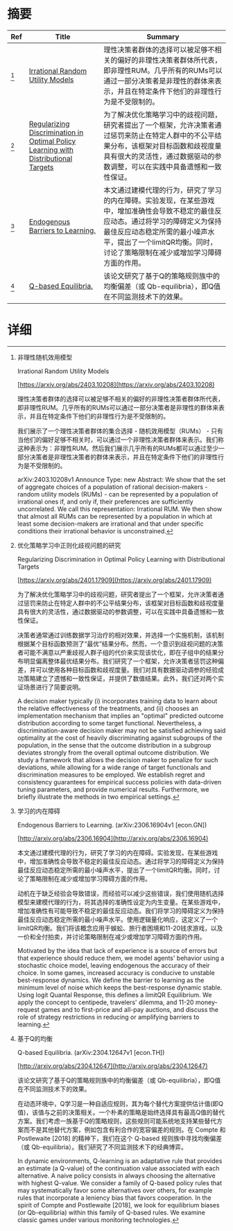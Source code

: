 # 摘要

| Ref | Title | Summary |
| --- | --- | --- |
| [^1] | [Irrational Random Utility Models](https://arxiv.org/abs/2403.10208) | 理性决策者群体的选择可以被足够不相关的偏好的非理性决策者群体所代表，即非理性RUM。几乎所有的RUMs可以通过一部分决策者是非理性的群体来表示，并且在特定条件下他们的非理性行为是不受限制的。 |
| [^2] | [Regularizing Discrimination in Optimal Policy Learning with Distributional Targets](https://arxiv.org/abs/2401.17909) | 为了解决优化策略学习中的歧视问题，研究者提出了一个框架，允许决策者通过惩罚来防止在特定人群中的不公平结果分布，该框架对目标函数和歧视度量具有很大的灵活性，通过数据驱动的参数调整，可以在实践中具备遗憾和一致性保证。 |
| [^3] | [Endogenous Barriers to Learning.](http://arxiv.org/abs/2306.16904) | 本文通过建模代理的行为，研究了学习的内在障碍。实验发现，在某些游戏中，增加准确性会导致不稳定的最佳反应动态。通过将学习的障碍定义为保持最佳反应动态稳定所需的最小噪声水平，提出了一个limitQR均衡。同时，讨论了策略限制在减少或增加学习障碍方面的作用。 |
| [^4] | [Q-based Equilibria.](http://arxiv.org/abs/2304.12647) | 该论文研究了基于Q的策略规则族中的均衡偏差（或 Qb-equilibria），即Q值在不同监测技术下的效果。 |

# 详细

[^1]: 非理性随机效用模型

    Irrational Random Utility Models

    [https://arxiv.org/abs/2403.10208](https://arxiv.org/abs/2403.10208)

    理性决策者群体的选择可以被足够不相关的偏好的非理性决策者群体所代表，即非理性RUM。几乎所有的RUMs可以通过一部分决策者是非理性的群体来表示，并且在特定条件下他们的非理性行为是不受限制的。

    

    我们展示了一个理性决策者群体的集合选择 - 随机效用模型（RUMs） - 只有当他们的偏好足够不相关时，可以通过一个非理性决策者群体来表示。我们称这种表示为：非理性RUM。然后我们展示几乎所有的RUMs都可以通过至少一部分决策者是非理性决策者的群体来表示，并且在特定条件下他们的非理性行为是不受限制的。

    arXiv:2403.10208v1 Announce Type: new  Abstract: We show that the set of aggregate choices of a population of rational decision-makers - random utility models (RUMs) - can be represented by a population of irrational ones if, and only if, their preferences are sufficiently uncorrelated. We call this representation: Irrational RUM. We then show that almost all RUMs can be represented by a population in which at least some decision-makers are irrational and that under specific conditions their irrational behavior is unconstrained.
    
[^2]: 优化策略学习中正则化歧视问题的研究

    Regularizing Discrimination in Optimal Policy Learning with Distributional Targets

    [https://arxiv.org/abs/2401.17909](https://arxiv.org/abs/2401.17909)

    为了解决优化策略学习中的歧视问题，研究者提出了一个框架，允许决策者通过惩罚来防止在特定人群中的不公平结果分布，该框架对目标函数和歧视度量具有很大的灵活性，通过数据驱动的参数调整，可以在实践中具备遗憾和一致性保证。

    

    决策者通常通过训练数据学习治疗的相对效果，并选择一个实施机制，该机制根据某个目标函数预测了“最优”结果分布。然而，一个意识到歧视问题的决策者可能不满意以严重歧视人群子组的代价来实现该优化，即在子组中的结果分布明显偏离整体最优结果分布。我们研究了一个框架，允许决策者惩罚这种偏差，并可以使用各种目标函数和歧视度量。我们对具有数据驱动调参的经验成功策略建立了遗憾和一致性保证，并提供了数值结果。此外，我们还对两个实证场景进行了简要说明。

    A decision maker typically (i) incorporates training data to learn about the relative effectiveness of the treatments, and (ii) chooses an implementation mechanism that implies an "optimal" predicted outcome distribution according to some target functional. Nevertheless, a discrimination-aware decision maker may not be satisfied achieving said optimality at the cost of heavily discriminating against subgroups of the population, in the sense that the outcome distribution in a subgroup deviates strongly from the overall optimal outcome distribution. We study a framework that allows the decision maker to penalize for such deviations, while allowing for a wide range of target functionals and discrimination measures to be employed. We establish regret and consistency guarantees for empirical success policies with data-driven tuning parameters, and provide numerical results. Furthermore, we briefly illustrate the methods in two empirical settings.
    
[^3]: 学习的内在障碍

    Endogenous Barriers to Learning. (arXiv:2306.16904v1 [econ.GN])

    [http://arxiv.org/abs/2306.16904](http://arxiv.org/abs/2306.16904)

    本文通过建模代理的行为，研究了学习的内在障碍。实验发现，在某些游戏中，增加准确性会导致不稳定的最佳反应动态。通过将学习的障碍定义为保持最佳反应动态稳定所需的最小噪声水平，提出了一个limitQR均衡。同时，讨论了策略限制在减少或增加学习障碍方面的作用。

    

    动机在于缺乏经验会导致错误，而经验可以减少这些错误，我们使用随机选择模型来建模代理的行为，将其选择的准确性设定为内生变量。在某些游戏中，增加准确性有可能导致不稳定的最佳反应动态。我们将学习的障碍定义为保持最佳反应动态稳定所需的最小噪声水平。使用逻辑量化响应，这定义了一个limitQR均衡。我们将该概念应用于蜈蚣、旅行者困境和11-20钱求游戏，以及一价和全付拍卖，并讨论策略限制在减少或增加学习障碍方面的作用。

    Motivated by the idea that lack of experience is a source of errors but that experience should reduce them, we model agents' behavior using a stochastic choice model, leaving endogenous the accuracy of their choice. In some games, increased accuracy is conducive to unstable best-response dynamics. We define the barrier to learning as the minimum level of noise which keeps the best-response dynamic stable. Using logit Quantal Response, this defines a limitQR Equilibrium. We apply the concept to centipede, travelers' dilemma, and 11-20 money-request games and to first-price and all-pay auctions, and discuss the role of strategy restrictions in reducing or amplifying barriers to learning.
    
[^4]: 基于Q的均衡

    Q-based Equilibria. (arXiv:2304.12647v1 [econ.TH])

    [http://arxiv.org/abs/2304.12647](http://arxiv.org/abs/2304.12647)

    该论文研究了基于Q的策略规则族中的均衡偏差（或 Qb-equilibria），即Q值在不同监测技术下的效果。

    

    在动态环境中，Q学习是一种自适应规则，其为每个替代方案提供估计值(即Q值)，该值与之前的决策相关。一个朴素的策略是始终选择具有最高Q值的替代方案。我们考虑一族基于Q的策略规则，这些规则可能系统地支持某些替代方案而不是其他替代方案，例如包含有利合作的宽容偏差的规则。在 Compte 和 Postlewaite [2018] 的精神下，我们在这个 Q-based 规则族中寻找均衡偏差（或 Qb-equilibria）。我们研究了不同监测技术下的经典博弈。

    In dynamic environments, Q-learning is an adaptative rule that provides an estimate (a Q-value) of the continuation value associated with each alternative. A naive policy consists in always choosing the alternative with highest Q-value. We consider a family of Q-based policy rules that may systematically favor some alternatives over others, for example rules that incorporate a leniency bias that favors cooperation. In the spirit of Compte and Postlewaite [2018], we look for equilibrium biases (or Qb-equilibria) within this family of Q-based rules. We examine classic games under various monitoring technologies.
    

